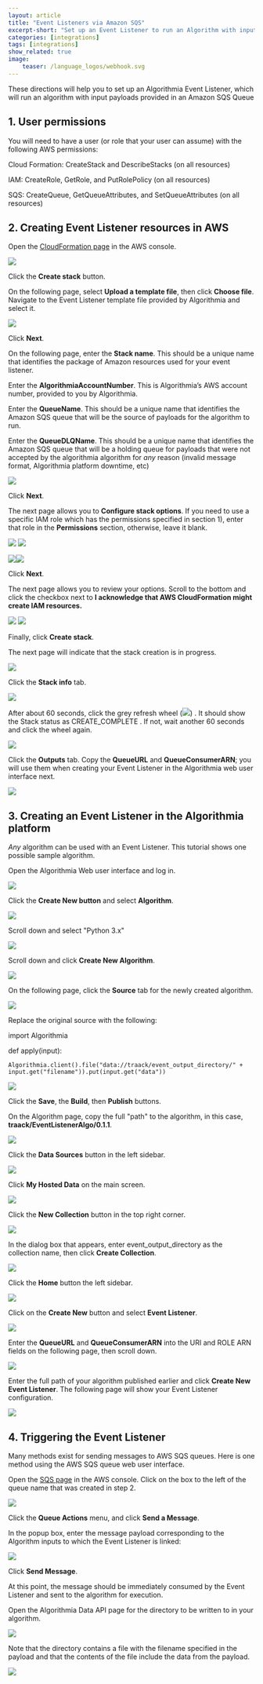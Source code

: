 ```yaml
---
layout: article
title: "Event Listeners via Amazon SQS"
excerpt-short: "Set up an Event Listener to run an Algorithm with inputs from an Amazon SQS Queue"
categories: [integrations]
tags: [integrations]
show_related: true
image:
    teaser: /language_logos/webhook.svg
---
```


These directions will help you to set up an Algorithmia Event Listener, which will run an algorithm with input payloads provided in an Amazon SQS Queue 

## 1. User permissions

You will need to have a user (or role that your user can assume) with the following AWS permissions:

Cloud Formation: CreateStack and DescribeStacks (on all resources)

IAM: CreateRole, GetRole, and PutRolePolicy (on all resources)

SQS: CreateQueue, GetQueueAttributes, and SetQueueAttributes (on all resources)

## 2. Creating Event Listener resources in AWS

Open the [CloudFormation page](https://console.aws.amazon.com/cloudformation/home) in the AWS console.

<img src="{{site.cdnurl}}{{site.baseurl}}/images/post_images/eventlisteners/image_0.png">

Click the **Create stack** button.

On the following page, select **Upload a template file**, then click **Choose file**. Navigate to the Event Listener template file provided by Algorithmia and select it.

<img src="{{site.cdnurl}}{{site.baseurl}}/images/post_images/eventlisteners/image_1.png">

Click **Next**.

On the following page, enter the **Stack name**. This should be a unique name that identifies the package of Amazon resources used for your event listener.

Enter the **AlgorithmiaAccountNumber**. This is Algorithmia’s AWS account number, provided to you by Algorithmia.

Enter the **QueueName**. This should be a unique name that identifies the Amazon SQS queue that will be the source of payloads for the algorithm to run.

Enter the **QueueDLQName**. This should be a unique name that identifies the Amazon SQS queue that will be a holding queue for payloads that were not accepted by the algorithmia algorithm for *any* reason (invalid message format, Algorithmia platform downtime, etc)

<img src="{{site.cdnurl}}{{site.baseurl}}/images/post_images/eventlisteners/image_2.png">

Click **Next**.

The next page allows you to **Configure stack options**. If you need to use a specific IAM role which has the permissions specified in section 1), enter that role in the **Permissions** section, otherwise, leave it blank.

<img src="{{site.cdnurl}}{{site.baseurl}}/images/post_images/eventlisteners/image_3.png">

<img src="{{site.cdnurl}}{{site.baseurl}}/images/post_images/eventlisteners/image_4.png">

<img src="{{site.cdnurl}}{{site.baseurl}}/images/post_images/eventlisteners/image_5.png"><img src="{{site.cdnurl}}{{site.baseurl}}/images/post_images/eventlisteners/image_6.png">

Click **Next**.

The next page allows you to review your options. Scroll to the bottom and click the checkbox next to **I acknowledge that AWS CloudFormation might create IAM resources.**

<img src="{{site.cdnurl}}{{site.baseurl}}/images/post_images/eventlisteners/image_7.png">

<img src="{{site.cdnurl}}{{site.baseurl}}/images/post_images/eventlisteners/image_8.png">

Finally, click **Create stack**.

The next page will indicate that the stack creation is in progress. 

<img src="{{site.cdnurl}}{{site.baseurl}}/images/post_images/eventlisteners/image_9.png">

Click the **Stack info** tab.

<img src="{{site.cdnurl}}{{site.baseurl}}/images/post_images/eventlisteners/image_10.png">

After about 60 seconds, click the grey refresh wheel (<img src="{{site.cdnurl}}{{site.baseurl}}/images/post_images/eventlisteners/image_11.png">) . It should show the Stack status as CREATE_COMPLETE . If not, wait another 60 seconds and click the wheel again.

<img src="{{site.cdnurl}}{{site.baseurl}}/images/post_images/eventlisteners/image_12.png">

Click the **Outputs** tab. Copy the **QueueURL** and **QueueConsumerARN**; you will use them when creating your Event Listener in the Algorithmia web user interface next.

<img src="{{site.cdnurl}}{{site.baseurl}}/images/post_images/eventlisteners/image_13.png">

## 3. Creating an Event Listener in the Algorithmia platform

*Any* algorithm can be used with an Event Listener. This tutorial shows one possible sample algorithm.

Open the Algorithmia Web user interface and log in.

<img src="{{site.cdnurl}}{{site.baseurl}}/images/post_images/eventlisteners/image_14.png">

Click the **Create New button** and select **Algorithm**.

<img src="{{site.cdnurl}}{{site.baseurl}}/images/post_images/eventlisteners/image_15.png">

Scroll down and select "Python 3.x"

<img src="{{site.cdnurl}}{{site.baseurl}}/images/post_images/eventlisteners/image_16.png">

Scroll down and click **Create New Algorithm**.

<img src="{{site.cdnurl}}{{site.baseurl}}/images/post_images/eventlisteners/image_17.png">

On the following page, click the **Source** tab for the newly created algorithm.

<img src="{{site.cdnurl}}{{site.baseurl}}/images/post_images/eventlisteners/image_18.png">

Replace the original source with the following:

import Algorithmia

def apply(input):

    Algorithmia.client().file("data://traack/event_output_directory/" + input.get("filename")).put(input.get("data"))

<img src="{{site.cdnurl}}{{site.baseurl}}/images/post_images/eventlisteners/image_19.png">

Click the **Save**, the **Build**, then **Publish** buttons.

On the Algorithm page, copy the full "path" to the algorithm, in this case, **traack/EventListenerAlgo/0.1.1**.

<img src="{{site.cdnurl}}{{site.baseurl}}/images/post_images/eventlisteners/image_20.png">

Click the **Data Sources** button in the left sidebar.

<img src="{{site.cdnurl}}{{site.baseurl}}/images/post_images/eventlisteners/image_21.png">

Click **My Hosted Data** on the main screen.

<img src="{{site.cdnurl}}{{site.baseurl}}/images/post_images/eventlisteners/image_22.png">

Click the **New Collection** button in the top right corner.

<img src="{{site.cdnurl}}{{site.baseurl}}/images/post_images/eventlisteners/image_23.png">

In the dialog box that appears, enter event_output_directory as the collection name, then click **Create Collection**.

<img src="{{site.cdnurl}}{{site.baseurl}}/images/post_images/eventlisteners/image_24.png">

Click the **Home** button the left sidebar.

<img src="{{site.cdnurl}}{{site.baseurl}}/images/post_images/eventlisteners/image_25.png">

Click on the **Create New** button and select **Event Listener**.

<img src="{{site.cdnurl}}{{site.baseurl}}/images/post_images/eventlisteners/image_26.png">

Enter the **QueueURL** and **QueueConsumerARN** into the URI and ROLE ARN fields on the following page, then scroll down.

<img src="{{site.cdnurl}}{{site.baseurl}}/images/post_images/eventlisteners/image_27.png">

Enter the full path of your algorithm published earlier and click **Create New Event Listener**. The following page will show your Event Listener configuration.

<img src="{{site.cdnurl}}{{site.baseurl}}/images/post_images/eventlisteners/image_28.png">

## 4. Triggering the Event Listener

Many methods exist for sending messages to AWS SQS queues. Here is one method using the AWS SQS queue web user interface.

Open the [SQS page](https://console.aws.amazon.com/sqs/home) in the AWS console. Click on the box to the left of the queue name that was created in step 2.

<img src="{{site.cdnurl}}{{site.baseurl}}/images/post_images/eventlisteners/image_29.png">

Click the **Queue Actions** menu, and click **Send a Message**.

In the popup box, enter the message payload corresponding to the Algorithm inputs to which the Event Listener is linked:

<img src="{{site.cdnurl}}{{site.baseurl}}/images/post_images/eventlisteners/image_30.png">

Click **Send Message**.

At this point, the message should be immediately consumed by the Event Listener and sent to the algorithm for execution.

Open the Algorithmia Data API page for the directory to be written to in your algorithm.

<img src="{{site.cdnurl}}{{site.baseurl}}/images/post_images/eventlisteners/image_31.png">

Note that the directory contains a file with the filename specified in the payload and that the contents of the file include the data from the payload.

<img src="{{site.cdnurl}}{{site.baseurl}}/images/post_images/eventlisteners/image_32.png">
